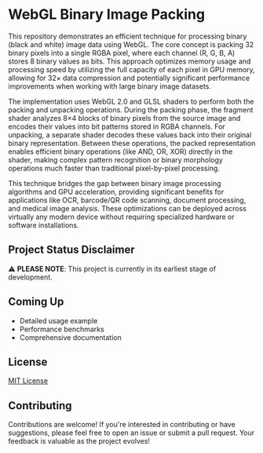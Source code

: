 # WebGL Binary Image Packing

This repository demonstrates an efficient technique for processing binary (black and white) image data using WebGL. The core concept is packing 32 binary pixels into a single RGBA pixel, where each channel (R, G, B, A) stores 8 binary values as bits. This approach optimizes memory usage and processing speed by utilizing the full capacity of each pixel in GPU memory, allowing for 32× data compression and potentially significant performance improvements when working with large binary image datasets.

The implementation uses WebGL 2.0 and GLSL shaders to perform both the packing and unpacking operations. During the packing phase, the fragment shader analyzes 8×4 blocks of binary pixels from the source image and encodes their values into bit patterns stored in RGBA channels. For unpacking, a separate shader decodes these values back into their original binary representation. Between these operations, the packed representation enables efficient binary operations (like AND, OR, XOR) directly in the shader, making complex pattern recognition or binary morphology operations much faster than traditional pixel-by-pixel processing.

This technique bridges the gap between binary image processing algorithms and GPU acceleration, providing significant benefits for applications like OCR, barcode/QR code scanning, document processing, and medical image analysis. These optimizations can be deployed across virtually any modern device without requiring specialized hardware or software installations.

## Project Status Disclaimer
⚠️ **PLEASE NOTE**: This project is currently in its earliest stage of development.

## Coming Up
- Detailed usage example
- Performance benchmarks
- Comprehensive documentation

## License

[MIT License](LICENSE)


## Contributing

Contributions are welcome! If you're interested in contributing or have suggestions, please feel free to open an issue or submit a pull request. Your feedback is valuable as the project evolves!

